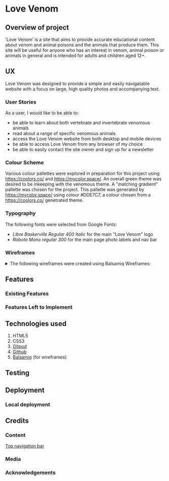 # Love Venom
## Overview of project
‘Love Venom’ is a site that aims to provide accurate educational content about venom and animal poisons and the animals that produce them. This site will be useful for anyone who has an interest in venom, animal poison or animals in general and is intended for adults and children aged 12+.

<!-- Responsive mockup to go here -->

## UX
Love Venom was designed to provide a simple and easily navigatable website with a focus on large, high quality photos and accompanying text.
### User Stories
As a user, I would like to be able to:
- be able to learn about both vertebrate and invertebrate venomous animals
- read about a range of specific venomous animals
- access the Love Venom website from both desktop and mobile devices
- be able to access Love Venom from any browser of my choice
- be able to easily contact the site owner and sign up for a newsletter

### Colour Scheme
Various colour pallettes were explored in preparation for this project using https://coolors.co/ and https://mycolor.space/. An overall green theme was desired to be inkeeping with the venomous theme. A "matching gradient" pallette was chosen for the project. This pallette was generated by https://mycolor.space/ using colour #DDE7C7, a colour chosen from a https://coolors.co/ genetrated theme.
<!-- Insert final theme here once decided -->

### Typography
The following fonts were selected from Google Fonts:
- _Libre Baskerville Regular 400 Italic_ for the main "Love Venom" logo
- _Roboto Mono regular 300_ for the main page photo labels and nav bar

### Wireframes
<details>
<summary>
The following wireframes were created using Balsamiq Wireframes:</summary>

| Name  | Wireframe  |
|---|---|
| Simple Sitemap  | ![a simplified sitemap](documentation/wireframes/sitemap_simple_wireframe.png)  | 
|  Expanded Sitemap |  ![sitemap](documentation/wireframes/sitemap_wireframe.png) |
| Home page | ![a wireframe of the home page](documentation/wireframes/home_wireframe.png)  |
| Vertebrates page  | ![a wireframe of the vertebrates page](documentation/wireframes/vertebrates_wireframe.png)  |
| Invertebrates page  | ![a wireframe of the invertebrates page](documentation/wireframes/invertebrates_wireframe.png) |
| Example page (reptiles)  | ![a wireframe example of an inner page (reptiles)](documentation/wireframes/reptiles_wireframe.png)  |
| Contact page  | ![a wireframe of the contact page](documentation/wireframes/contact_wireframe.png)  |

</details>

## Features
<!-- Briefly explain the project here -->

### Existing Features

### Features Left to Implement

## Technologies used
1. HTML5
2. CSS3
3. [Gitpod](https://gitpod.io/)
4. [Github](https://github.com/)
5. [Balsamiq](https://balsamiq.com/) (for wireframes)

## Testing
<!-- Link to seperate testing file -->

## Deployment

### Local deployment

## Credits

### Content
[Top navigation bar](https://www.w3schools.com/howto/howto_js_topnav_responsive.asp)

### Media
<!-- Images and video credits go here -->

### Acknowledgements